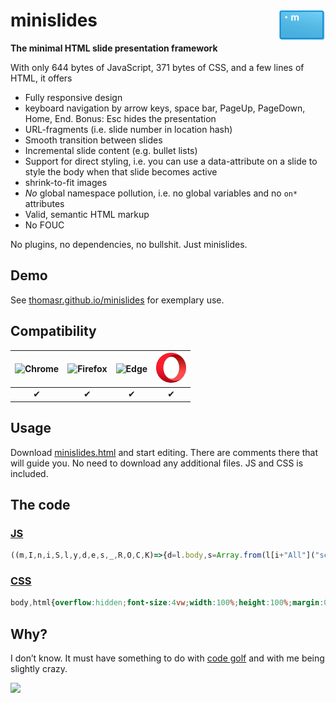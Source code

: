 # minislides    <img alt="minislides logo" src="src/minislides.png" align="right" height="50">

**The minimal HTML slide presentation framework**

With only <span class="js">644</em> bytes of JavaScript, <span class="css">371</span> bytes of CSS, and a few lines of HTML, it offers

* Fully responsive design
* keyboard navigation by arrow keys, space bar, PageUp, PageDown, Home, End.
  Bonus: Esc hides the presentation
* URL-fragments (i.e. slide number in location hash)
* Smooth transition between slides
* Incremental slide content (e.g. bullet lists)
* Support for direct styling, i.e. you can use a data-attribute on a slide to style the body when that slide becomes active
* shrink-to-fit images
* *No* global namespace pollution, i.e. no global variables and no `on*` attributes
* Valid, semantic HTML markup
* No FOUC

No plugins, no dependencies, no bullshit. Just minislides.

## Demo

See [thomasr.github.io/minislides](http://thomasr.github.io/minislides/) for exemplary use. 

## Compatibility

![Chrome](https://raw.githubusercontent.com/alrra/browser-logos/master/chrome/chrome_48x48.png "Google Chrome") | ![Firefox](https://raw.githubusercontent.com/alrra/browser-logos/master/firefox/firefox_48x48.png "Mozilla Firefox") | ![Edge](https://raw.githubusercontent.com/alrra/browser-logos/master/edge/edge_48x48.png "MS Edge") | ![Opera](https://raw.githubusercontent.com/alrra/browser-logos/master/opera/opera_48x48.png "Opera")
:-: | :-: | :-: | :-:
 ✔ |  ✔ | ✔ | ✔ 

## Usage

Download [minislides.html](dist/minislides.html) and start editing. There are comments there that will guide you. No need to download any additional files. JS and CSS is included.

## The code

### [JS](dist/minislides.min.js)
```javascript
((m,I,n,i,S,l,y,d,e,s,_,R,O,C,K)=>{d=l.body,s=Array.from(l[i+"All"]("section")),K=$=>{_=Math.min(s.length,$||1),R=s[_-1];for(a of R[i+"All"](m))a[I].remove(S);y.hash=_,d.style.background=R[n].bg||"",d[n].slideId=R[n].id||_},addEventListener("keydown",(g,o)=>{C=g.which-32,C&&C-2&&C-7&&C-8||(O=R[i](m+`:not(.${S})`),O?O[I].add(S):K(_+1),o=1),C-1&&C-5&&C-6||(K(_-1),o=1),C+5||(d[I].toggle("muted"),o=1),C-4||(K(1),o=1),C-3||(K(1/0),o=1),o&&g.preventDefault()}),s.map((a,t)=>a.id=t+1),e=a=>{a=y.hash.substr(1),a!=_&&K(a)},e(),d[I].add("loaded"),setInterval(e,99)})(".incremental","classList","dataset","querySelector","revealed",document,location)
```

### [CSS](dist/minislides.min.css)
```css
body,html{overflow:hidden;font-size:4vw;width:100%;height:100%;margin:0;padding:0}body.loaded{transition:.3s}body.loaded section{transition:opacity .5s}section{position:fixed;top:1vw;bottom:1vw;left:1vw;right:1vw;opacity:0}section:target{z-index:1}body:not(.muted) section:target{opacity:1}img{max-height:100%;max-width:100%}.incremental:not(.revealed){visibility:hidden}
```

## Why?

I don’t know. It must have something to do with [code golf](https://en.wikipedia.org/wiki/Code_golf) and with me being slightly crazy.

[![](https://img.shields.io/github/license/ThomasR/minislides.svg)](LICENSE)
